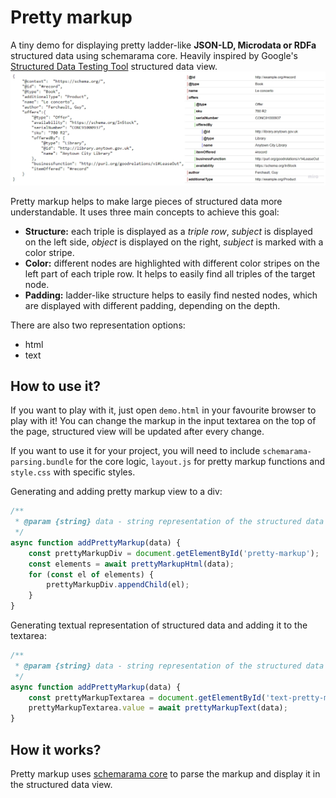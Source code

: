 # Pretty markup
A tiny demo for displaying pretty ladder-like **JSON-LD, Microdata or RDFa** structured data using schemarama core. 
Heavily inspired by Google's [Structured Data Testing Tool](https://search.google.com/structured-data/testing-tool/) 
structured data view.<br />
<img src="/pretty-markup/assets/pretty-markup.jpg?raw=true" alt="initial structured data in json-ld format on the left, structured data view representation on the right"/>

Pretty markup helps to make large pieces of structured data more understandable. It uses three main concepts
to achieve this goal:
* **Structure:** each triple is displayed as a *triple row*, *subject* is displayed on the left side, *object* is 
displayed on the right, *subject* is marked with a color stripe.
* **Color:** different nodes are highlighted with different color stripes on the left part of each triple row. 
It helps to easily find all triples of the target node. 
* **Padding:** ladder-like structure helps to easily find nested nodes, which are displayed with different padding, 
depending on the depth.

There are also two representation options:
* html
* text 

## How to use it?
If you want to play with it, just open `demo.html` in your favourite browser to play with it! You can change the markup 
in the input textarea on the top of the page, structured view will be updated after every change.   

If you want to use it for your project, you will need to include `schemarama-parsing.bundle` for the core logic, 
`layout.js` for pretty markup functions and `style.css` with specific styles.

Generating and adding pretty markup view to a div:
```js
/**
 * @param {string} data - string representation of the structured data
 */
async function addPrettyMarkup(data) {
    const prettyMarkupDiv = document.getElementById('pretty-markup');
    const elements = await prettyMarkupHtml(data);
    for (const el of elements) {
        prettyMarkupDiv.appendChild(el);
    }
}
```

Generating textual representation of structured data and adding it to the textarea:
```js
/**
 * @param {string} data - string representation of the structured data
 */
async function addPrettyMarkup(data) {
    const prettyMarkupTextarea = document.getElementById('text-pretty-markup');
    prettyMarkupTextarea.value = await prettyMarkupText(data);
}
```

## How it works?
Pretty markup uses [schemarama core](https://github.com/google/schemarama/tree/main/core) to parse the markup and
display it in the structured data view.  